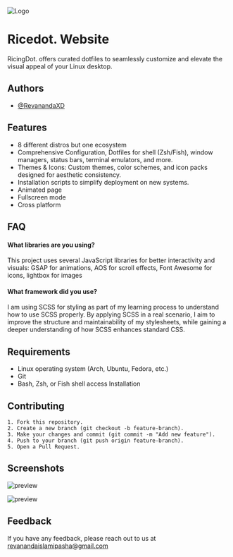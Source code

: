 
![Logo](https://i.postimg.cc/nzGbNMbh/logo.png)


# Ricedot. Website

RicingDot. offers curated dotfiles to seamlessly customize and elevate the visual appeal of your Linux desktop.
## Authors

- [@RevanandaXD](https://github.com/RevanandaXD)


## Features

- 8 different distros but one ecosystem
- Comprehensive Configuration, Dotfiles for shell (Zsh/Fish), window managers, status bars, terminal emulators, and more.
- Themes & Icons: Custom themes, color schemes, and icon packs designed for aesthetic consistency.
- Installation scripts to simplify deployment on new systems.
- Animated page
- Fullscreen mode
- Cross platform


## FAQ

#### What libraries are you using?

This project uses several JavaScript libraries for better interactivity and visuals: GSAP for animations, AOS for scroll effects, Font Awesome for icons, lightbox for images

#### What framework did you use?

I am using SCSS for styling as part of my learning process to understand how to use SCSS properly. By applying SCSS in a real scenario, I aim to improve the structure and maintainability of my stylesheets, while gaining a deeper understanding of how SCSS enhances standard CSS.




## Requirements
- Linux operating system (Arch, Ubuntu, Fedora, etc.)
- Git
- Bash, Zsh, or Fish shell access Installation
## Contributing

    1. Fork this repository.
    2. Create a new branch (git checkout -b feature-branch).
    3. Make your changes and commit (git commit -m "Add new feature").
    4. Push to your branch (git push origin feature-branch).
    5. Open a Pull Request.


## Screenshots

![preview](https://i.postimg.cc/rmHVfKSR/Screenshot-2025-08-03-193224.png)

![preview](https://i.postimg.cc/4nkJTq2J/Screenshot-2025-08-03-193234.png)
## Feedback

If you have any feedback, please reach out to us at revanandaislamipasha@gmail.com

